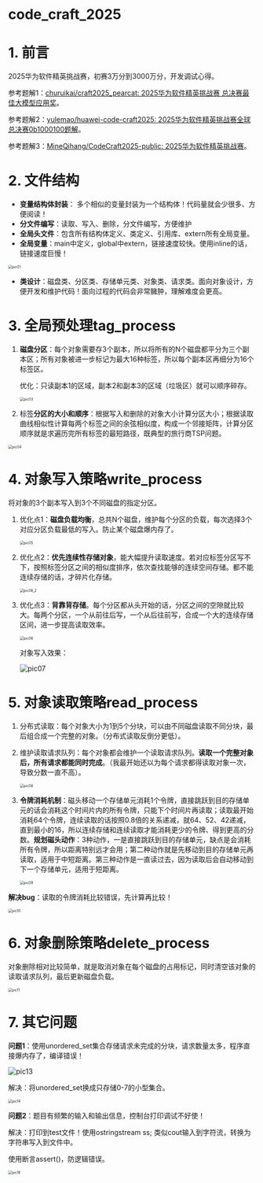 # code_craft_2025

# 1. 前言

2025华为软件精英挑战赛，初赛3万分到3000万分，开发调试心得。

参考题解1：[churuikai/craft2025_pearcat: 2025华为软件精英挑战赛 总决赛最佳大模型应用奖](https://github.com/churuikai/craft2025_pearcat)。

参考题解2：[yulemao/huawei-code-craft2025: 2025华为软件精英挑战赛全球总决赛0b1000100题解](https://github.com/yulemao/huawei-code-craft2025)。

参考题解3：[MineQihang/CodeCraft2025-public: 2025华为软件精英挑战赛](https://github.com/MineQihang/CodeCraft2025-public)。

# 2. 文件结构

- **变量结构体封装**： 多个相似的变量封装为一个结构体！代码量就会少很多、方便阅读！
- **分文件编写**：读取、写入、删除，分文件编写，方便维护
- **全局头文件**：包含所有结构体定义、类定义、引用库、extern所有全局变量。
- **全局变量**：main中定义，global中extern，链接速度较快。使用inline的话，链接速度巨慢！

<img src="pic/pic01.png" alt="pic01" style="zoom: 50%;" />

- **类设计**：磁盘类、分区类、存储单元类、对象类、请求类。面向对象设计，方便开发和维护代码！面向过程的代码会非常臃肿，理解难度会更高。

 

# 3. 全局预处理tag_process

1. **磁盘分区**：每个对象需要存3个副本，所以将所有的N个磁盘都平分为三个副本区；所有对象被进一步标记为最大16种标签，所以每个副本区再细分为16个标签区。

   优化：只读副本1的区域，副本2和副本3的区域（垃圾区）就可以顺序碎存。

   <img src="pic/pic03.png" alt="pic03" style="zoom:50%;" />

2.  标签**分区的大小和顺序**：根据写入和删除的对象大小计算分区大小；根据读取曲线相似性计算每两个标签之间的余弦相似度，构成一个邻接矩阵，计算分区顺序就是求遍历完所有标签的最短路径，既典型的旅行商TSP问题。

   <img src="pic/pic04.png" alt="pic04" style="zoom: 50%;" />



 

# 4. 对象写入策略write_process

将对象的3个副本写入到3个不同磁盘的指定分区。

1. 优化点1：**磁盘负载均衡**，总共N个磁盘，维护每个分区的负载，每次选择3个对应分区负载最低的写入。防止某个磁盘爆内存了。

   <img src="pic/pic05.png" alt="pic05" style="zoom: 50%;" />

2. 优化点2：**优先连续性存储对象**，能大幅提升读取速度。若对应标签分区写不下，按照标签分区之间的相似度排序，依次查找能够的连续空间存储。都不能连续存储的话，才碎片化存储。

   <img src="pic/pic06_2.png" alt="pic06_2" style="zoom: 50%;" />

3. 优化点3：**背靠背存储**。每个分区都从头开始的话，分区之间的空隙就比较大。每两个分区，一个从前往后写，一个从后往前写，合成一个大的连续存储区间，进一步提高读取效率。

   <img src="pic/pic06.png" alt="pic06" style="zoom: 50%;" />

   对象写入效果：

   ![pic07](pic/pic07.png)



# 5. 对象读取策略read_process

1. 分布式读取：每个对象大小为1到5个分块，可以由不同磁盘读取不同分块，最后组合成一个完整的对象。（分布式读取反倒分更低）。

2. 维护读取请求队列：每个对象都会维护一个读取请求队列。**读取一个完整对象后，所有请求都能同时完成**。（我最开始还以为每个请求都得读取对象一次，导致分数一直不高）。

   <img src="pic/pic08.png" alt="pic08" style="zoom:50%;" />

3. **令牌消耗机制**：磁头移动一个存储单元消耗1个令牌，直接跳跃到目的存储单元的话会消耗这个时间片内的所有令牌，只能下个时间片再读取；读取最开始消耗64个令牌，连续读取的话按照0.8倍的关系递减，就64、52、42递减，直到最小的16，所以连续存储和连续读取才能消耗更少的令牌、得到更高的分数。**规划磁头动作**：3种动作，一是直接跳跃到目的存储单元，缺点是会消耗所有令牌，所以距离特别远才会用；第二种动作就是先移动到目的存储单元再读取，适用于中短距离。第三种动作是一直读过去，因为读取后会自动移动到下一个存储单元，适用于短距离。

   <img src="pic/pic09.png" alt="pic09" style="zoom:50%;" />

 

**解决bug**：读取的令牌消耗比较错误，先计算再比较！

<img src="pic/pic10.png" alt="pic10" style="zoom:50%;" />



 

 

# 6. 对象删除策略delete_process

对象删除相对比较简单，就是取消对象在每个磁盘的占用标记，同时清空该对象的读取请求队列，最后更新磁盘负载。

<img src="pic/pic11.png" alt="pic11" style="zoom:50%;" />







# 7. 其它问题

**问题1**：使用unordered_set集合存储请求未完成的分块，请求数量太多，程序直接爆内存了，编译错误！

![pic13](pic/pic13.png)

解决：将unordered_set换成只存储0-7的小型集合。

<img src="pic/pic14.png" alt="pic14" style="zoom:50%;" />

**问题2**：题目有频繁的输入和输出信息，控制台打印调试不好使！

解决：打印到test文件！使用ostringstream ss; 类似cout输入到字符流，转换为字符串写入到文件中。

使用断言assert()，防逻辑错误。

<img src="pic/pic16.png" alt="pic16" style="zoom:50%;" />



 

 